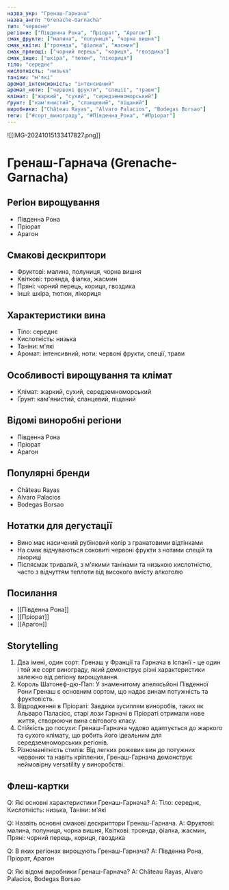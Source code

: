 ```yaml
---
назва_укр: "Гренаш-Гарнача"
назва_англ: "Grenache-Garnacha"
тип: "червоне"
регіони: ["Південна Рона", "Пріорат", "Арагон"]
смак_фрукти: ["малина", "полуниця", "чорна вишня"]
смак_квіти: ["троянда", "фіалка", "жасмин"]
смак_прянощі: ["чорний перець", "кориця", "гвоздика"]
смак_інше: ["шкіра", "тютюн", "лікориця"]
тіло: "середнє"
кислотність: "низька"
таніни: "м'які"
аромат_інтенсивність: "інтенсивний"
аромат_ноти: ["червоні фрукти", "спеції", "трави"]
клімат: ["жаркий", "сухий", "середземноморський"]
ґрунт: ["кам'янистий", "сланцевий", "піщаний"]
виробники: ["Château Rayas", "Alvaro Palacios", "Bodegas Borsao"]
теги: ["#сорт_винограду", "#Південна_Рона", "#Пріорат"]
---
```

![[IMG-20241015133417827.png]]
# Гренаш-Гарнача (Grenache-Garnacha)

## Регіон вирощування
- Південна Рона
- Пріорат
- Арагон

## Смакові дескриптори
- Фруктові: малина, полуниця, чорна вишня
- Квіткові: троянда, фіалка, жасмин
- Пряні: чорний перець, кориця, гвоздика
- Інші: шкіра, тютюн, лікориця

## Характеристики вина
- Тіло: середнє
- Кислотність: низька
- Таніни: м'які
- Аромат: інтенсивний, ноти: червоні фрукти, спеції, трави

## Особливості вирощування та клімат
- Клімат: жаркий, сухий, середземноморський
- Ґрунт: кам'янистий, сланцевий, піщаний

## Відомі виноробні регіони
- Південна Рона
- Пріорат
- Арагон

## Популярні бренди
- Château Rayas
- Alvaro Palacios
- Bodegas Borsao

## Нотатки для дегустації
- Вино має насичений рубіновий колір з гранатовими відтінками
- На смак відчуваються соковиті червоні фрукти з нотами спецій та лікориці
- Післясмак тривалий, з м'якими танінами та низькою кислотністю, часто з відчуттям теплоти від високого вмісту алкоголю

## Посилання
- [[Південна Рона]]
- [[Пріорат]]
- [[Арагон]]

## Storytelling
1. Два імені, один сорт: Гренаш у Франції та Гарнача в Іспанії - це один і той же сорт винограду, який демонструє різні характеристики залежно від регіону вирощування.
2. Король Шатонеф-дю-Пап: У знаменитому апелясьйоні Південної Рони Гренаш є основним сортом, що надає винам потужність та фруктовість.
3. Відродження в Пріораті: Завдяки зусиллям виноробів, таких як Альваро Паласіос, старі лози Гарначі в Пріораті отримали нове життя, створюючи вина світового класу.
4. Стійкість до посухи: Гренаш-Гарнача чудово адаптується до жаркого та сухого клімату, що робить його ідеальним для середземноморських регіонів.
5. Різноманітність стилів: Від легких рожевих вин до потужних червоних та навіть кріплених, Гренаш-Гарнача демонструє неймовірну versatility у виноробстві.

## Флеш-картки
Q: Які основні характеристики Гренаш-Гарнача?
A: Тіло: середнє, Кислотність: низька, Таніни: м'які

Q: Назвіть основні смакові дескриптори Гренаш-Гарнача.
A: Фруктові: малина, полуниця, чорна вишня, Квіткові: троянда, фіалка, жасмин, Пряні: чорний перець, кориця, гвоздика

Q: В яких регіонах вирощують Гренаш-Гарнача?
A: Південна Рона, Пріорат, Арагон

Q: Які відомі виробники Гренаш-Гарнача?
A: Château Rayas, Alvaro Palacios, Bodegas Borsao